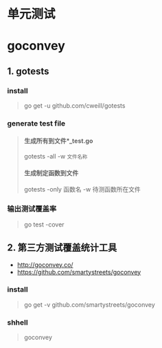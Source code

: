 # <span id="单元测试">单元测试</span>

# goconvey

## 1. gotests

### install
> go get -u github.com/cweill/gotests

### generate test file
> #### 生成所有到文件*_test.go
> gotests -all -w `文件名称`
> #### 生成制定函数到文件
> gotests -only 函数名 -w 待测函数所在文件

### 输出测试覆盖率
> go test -cover


## 2. 第三方测试覆盖统计工具
- http://goconvey.co/
- https://github.com/smartystreets/goconvey

### install
> go get -v github.com/smartystreets/goconvey

### shhell
> goconvey


